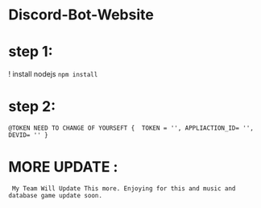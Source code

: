 # Discord-Bot-Website

# step 1:
! install nodejs `` npm install ``

# step 2:
``
@TOKEN NEED TO CHANGE OF YOURSEFT
{ 
TOKEN = '',
APPLIACTION_ID= '',
DEVID= ''
}
``


# MORE UPDATE :
`` My Team Will Update This more. Enjoying for this and music and database game update soon.``
